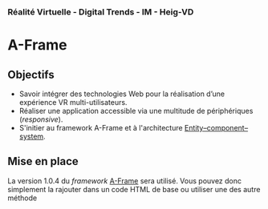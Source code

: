 ### Réalité Virtuelle - Digital Trends - IM - Heig-VD

# A-Frame

## Objectifs

- Savoir intégrer des technologies Web pour la réalisation d’une expérience VR multi-utilisateurs.
- Réaliser une application accessible via une multitude de périphériques (*responsive*).
-  S'initier au framework A-Frame et à l'architecture [Entity–component–system](https://aframe.io/docs/1.0.0/introduction/entity-component-system.html).

## Mise en place

La version 1.0.4 du *framework* [A-Frame](https://aframe.io/docs/1.0.0/introduction/) sera utilisé. Vous pouvez donc simplement la rajouter dans un code HTML de base ou utiliser une des autre méthode
<!--stackedit_data:
eyJoaXN0b3J5IjpbLTI4ODI2Nzc2MiwtMTI4ODI4MjQwLC0yMD
k4ODg4Njk5LC0xNzcyODQ4NTUwLDc0MjcxOTM3MCwxOTcyMTI2
OTk4XX0=
-->